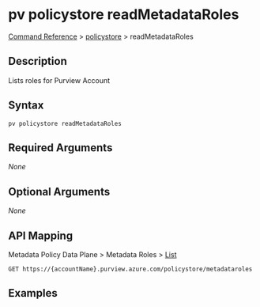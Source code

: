 # pv policystore readMetadataRoles
[Command Reference](../../../README.md#command-reference) > [policystore](./main.md) > readMetadataRoles

## Description
Lists roles for Purview Account

## Syntax
```
pv policystore readMetadataRoles
```

## Required Arguments
*None*

## Optional Arguments
*None*

## API Mapping
Metadata Policy Data Plane > Metadata Roles > [List](https://docs.microsoft.com/en-us/rest/api/purview/metadatapolicydataplane/metadata-roles/list)
```
GET https://{accountName}.purview.azure.com/policystore/metadataroles
```

## Examples
```powershell

```